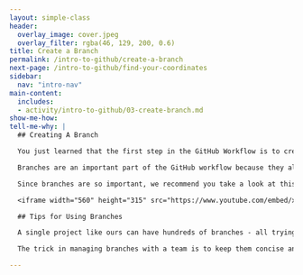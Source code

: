 ```yaml
---
layout: simple-class
header:
  overlay_image: cover.jpeg
  overlay_filter: rgba(46, 129, 200, 0.6)
title: Create a Branch
permalink: /intro-to-github/create-a-branch
next-page: /intro-to-github/find-your-coordinates
sidebar:
  nav: "intro-nav"
main-content:
  includes:
  - activity/intro-to-github/03-create-branch.md
show-me-how: 
tell-me-why: |
  ## Creating A Branch

  You just learned that the first step in the GitHub Workflow is to create a branch.

  Branches are an important part of the GitHub workflow because they allow us to separate our work from the `master` branch. In other words, everyone's pins that are already shown on the map will be safe while you learn how to add yours.

  Since branches are so important, we recommend you take a look at this video to learn more:

  <iframe width="560" height="315" src="https://www.youtube.com/embed/xgQmu81G1yY" frameborder="0" allowfullscreen></iframe>

  ## Tips for Using Branches

  A single project like ours can have hundreds of branches - all trying out new features or alternate approaches to the same feature.

  The trick in managing branches with a team is to keep them concise and short lived. In other words, a single branch should represent a single new feature or bug fix. And, while GitHub doesn't limit the number of branches you can have, it makes things a lot less confusing when you only keep them active for a few days and delete them after they have been merged (we will discuss merging a little later).

---
```

